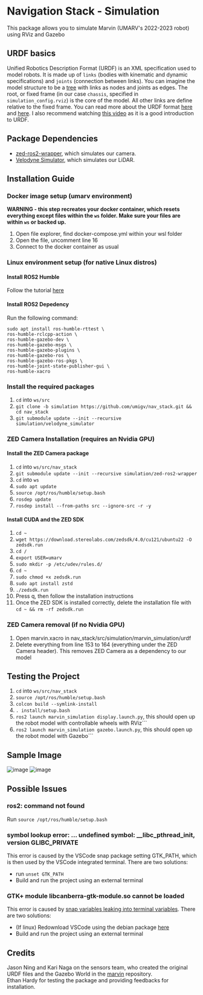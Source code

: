 # Navigation Stack - Simulation
This package allows you to simulate Marvin (UMARV's 2022-2023 robot) using RViz and Gazebo

## URDF basics
Unified Robotics Description Format (URDF) is an XML specification used to model robots. It is made up of ```links``` (bodies with kinematic and dynamic specifications) and ```joints``` (connection between links). You can imagine the model structure to be a [tree](https://en.wikipedia.org/wiki/Tree_(data_structure)) with links as nodes and joints as edges. The root, or fixed frame (in our case ```chassis```, specified in ```simulation_config.rviz```) is the core of the model. All other links are define relative to the fixed frame. You can read more about the URDF format [here](https://wiki.ros.org/urdf/XML) and [here](https://navigation.ros.org/setup_guides/urdf/setup_urdf.html#urdf-and-the-robot-state-publisher). I also recommend watching [this video](https://youtu.be/CwdbsvcpOHM?si=mOkKDYqQnHFhNE2T) as it is a good introduction to URDF.

## Package Dependencies
- [zed-ros2-wrapper](https://github.com/stereolabs/zed-ros2-wrapper), which simulates our camera.
- [Velodyne Simulator](https://github.com/ToyotaResearchInstitute/velodyne_simulator), which simulates our LiDAR.

## Installation Guide 
### Docker image setup (umarv environment)
**WARNING - this step recreates your docker container, which resets everything except files within the ```ws``` folder. Make sure your files are within ```ws``` or backed up.**
1. Open file explorer, find docker-compose.yml within your wsl folder
2. Open the file, uncomment line 16 
3. Connect to the docker container as usual

### Linux environment setup (for native Linux distros)
#### Install ROS2 Humble
Follow the tutorial [here](https://docs.ros.org/en/humble/Installation/Alternatives/Ubuntu-Development-Setup.html)

#### Install ROS2 Depedency 
Run the following command:
```
sudo apt install ros-humble-rttest \
ros-humble-rclcpp-action \
ros-humble-gazebo-dev \
ros-humble-gazebo-msgs \
ros-humble-gazebo-plugins \
ros-humble-gazebo-ros \
ros-humble-gazebo-ros-pkgs \
ros-humble-joint-state-publisher-gui \
ros-humble-xacro
```

### Install the required packages
1. ```cd``` into ```ws/src```
2. ```git clone -b simulation https://github.com/umigv/nav_stack.git && cd nav_stack```
3. ```git submodule update --init --recursive simulation/velodyne_simulator```

### ZED Camera Installation (requires an Nvidia GPU)

#### Install the ZED Camera package
1. ```cd``` into ```ws/src/nav_stack```
2. ```git submodule update --init --recursive simulation/zed-ros2-wrapper```
3. ```cd``` into ```ws```
4. ```sudo apt update```
5. ```source /opt/ros/humble/setup.bash```
6. ```rosdep update```
7. ```rosdep install --from-paths src --ignore-src -r -y```

#### Install CUDA and the ZED SDK
1. ```cd ~```
2. ```wget https://download.stereolabs.com/zedsdk/4.0/cu121/ubuntu22 -O zedsdk.run```
3. ```cd /```
4. ```export USER=umarv```
5. ```sudo mkdir -p /etc/udev/rules.d/```
6. ```cd ~```
7. ```sudo chmod +x zedsdk.run```
8. ```sudo apt install zstd```
9. ```./zedsdk.run```
10. Press q, then follow the installation instructions
11. Once the ZED SDK is installed correctly, delete the installation file with ```cd ~ && rm -rf zedsdk.run```

### ZED Camera removal (if no Nvidia GPU)
1. Open marvin.xacro in nav_stack/src/simulation/marvin_simulation/urdf
2. Delete everything from line 153 to 164 (everything under the ZED Camera header). This removes ZED Camera as a dependency to our model

## Testing the Project
1. ```cd``` into ```ws/src/nav_stack```
2. ```source /opt/ros/humble/setup.bash```
3. ```colcon build --symlink-install```
4. ```. install/setup.bash```
5. ```ros2 launch marvin_simulation display.launch.py```, this should open up the robot model with controllable wheels with RViz```
6. ```ros2 launch marvin_simulation gazebo.launch.py```, this should open up the robot model with Gazebo```

## Sample Image
![image](https://github.com/umigv/nav_stack/assets/71594512/cde0a60f-b5a3-47b7-b05a-c7afba1f751d)
![image](https://github.com/umigv/nav_stack/assets/71594512/0ef3b50e-5b1a-42f2-a5a8-bbf3d5d2e234)

## Possible Issues
### ros2: command not found
Run ```source /opt/ros/humble/setup.bash```

### symbol lookup error: ... undefined symbol: __libc_pthread_init, version GLIBC_PRIVATE
This error is caused by the VSCode snap package setting GTK_PATH, which is then used by the VSCode integrated terminal. There are two solutions:
- run ``` unset GTK_PATH ```
- Build and run the project using an external terminal

### GTK+ module libcanberra-gtk-module.so cannot be loaded  
This error is caused by [snap variables leaking into terminal variables](https://github.com/microsoft/vscode/issues/179086). There are two solutions:
- (If linux) Redownload VSCode using the debian package [here](https://code.visualstudio.com/download)
- Build and run the project using an external terminal

## Credits
Jason Ning and Kari Naga on the sensors team, who created the original URDF files and the Gazebo World in the [marvin](https://github.com/umigv/marvin/tree/main/urdf) repository.  
Ethan Hardy for testing the package and providing feedbacks for installation.

